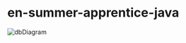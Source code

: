 # en-summer-apprentice-java
![dbDiagram](https://github.com/D17AN/EventTicketSystem-RESTSpringBoot/assets/9745845/78a39588-eb63-444b-b657-cc7497d723ad)
